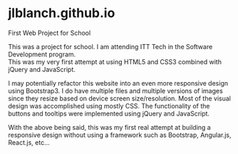 # jlblanch.github.io
First Web Project for School

This was a project for school.  I am attending ITT Tech in the Software Development program.  
This was my very first attempt at using HTML5 and CSS3 combined with jQuery and JavaScript.

I may potentially refactor this website into an even more responsive design using Bootstrap3.  I do have multiple files and 
multiple versions of images since they resize based on device screen size/resolution. Most of the visual design was accomplished 
using mostly CSS.  The functionality of the buttons and tooltips were implemented using jQuery and JavaScript.

With the above being said, this was my first real attempt at building a responsive design without using a framework such as 
Bootstrap, Angular.js, React.js, etc...
